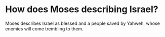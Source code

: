 # How does Moses describing Israel?

Moses describes Israel as blessed and a people saved by Yahweh, whose enemies will come trembling to them.
